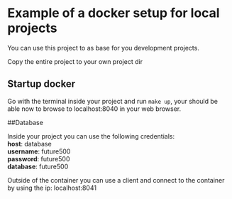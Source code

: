 # Example of a docker setup for local projects

You can use this project to as base for you development projects.

Copy the entire project to your own project dir

## Startup docker
Go with the terminal inside your project and run `make up`, your should be able now to browse to localhost:8040 in your web browser.

##Database

Inside your project you can use the following credentials:<br>
**host**: database<br>
**username**: future500<br>
**password**: future500<br>
**database**: future500<br>

Outside of the container you can use a client and connect to the container by using the ip: localhost:8041
